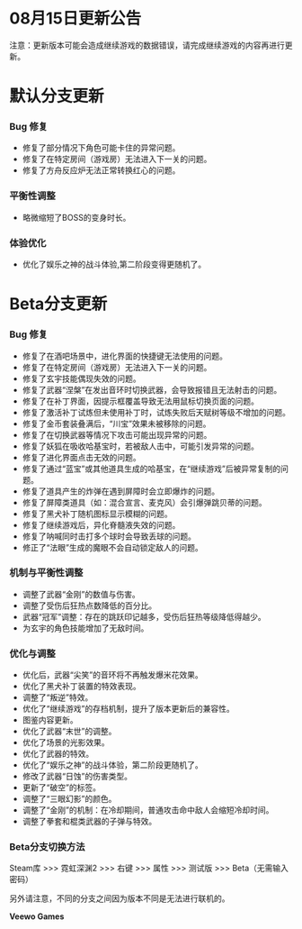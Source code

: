# 08月15日更新公告

注意：更新版本可能会造成继续游戏的数据错误，请完成继续游戏的内容再进行更新。

# 默认分支更新

### Bug 修复

* 修复了部分情况下角色可能卡住的异常问题。
* 修复了在特定房间（游戏房）无法进入下一关的问题。
* 修复了方舟反应炉无法正常转换红心的问题。
### 平衡性调整

* 略微缩短了BOSS的变身时长。
### 体验优化

* 优化了娱乐之神的战斗体验,第二阶段变得更随机了。
# Beta分支更新

### Bug 修复

* 修复了在酒吧场景中，进化界面的快捷键无法使用的问题。
* 修复了在特定房间（游戏房）无法进入下一关的问题。
* 修复了玄宇技能偶现失效的问题。
* 修复了武器“涅槃”在发出音环时切换武器，会导致报错且无法射击的问题。
* 修复了在补丁界面，因提示框覆盖导致无法用鼠标切换页面的问题。
* 修复了激活补丁试炼但未使用补丁时，试炼失败后天赋树等级不增加的问题。
* 修复了金币套装叠满后，“川宝”效果未被移除的问题。
* 修复了在切换武器等情况下攻击可能出现异常的问题。
* 修复了妖狐在吸收哈基宝时，若被敌人击中，可能引发异常的问题。
* 修复了进化界面点击无效的问题。
* 修复了通过“蓝宝”或其他道具生成的哈基宝，在“继续游戏”后被异常复制的问题。
* 修复了道具产生的炸弹在遇到屏障时会立即爆炸的问题。
* 修复了屏障类道具（如：混合宣言、麦克风）会引爆弹跳贝蒂的问题。
* 修复了黑犬补丁随机图标显示模糊的问题。
* 修复了继续游戏后，异化脊髓液失效的问题。
* 修复了呐喊同时击打多个球时会导致丢球的问题。
* 修正了“法眼”生成的魔眼不会自动锁定敌人的问题。
### 机制与平衡性调整

* 调整了武器“金刚”的数值与伤害。
* 调整了受伤后狂热点数降低的百分比。
* 武器“冠军”调整：存在的跳跃印记越多，受伤后狂热等级降低得越少。
* 为玄宇的角色技能增加了无敌时间。
### 优化与调整

* 优化后，武器“尖笑”的音环将不再触发爆米花效果。
* 优化了黑犬补丁装置的特效表现。
* 调整了“叛逆”特效。
* 优化了“继续游戏”的存档机制，提升了版本更新后的兼容性。
* 图鉴内容更新。
* 优化了武器“末世”的调整。
* 优化了场景的光影效果。
* 优化了武器的特效。
* 优化了“娱乐之神”的战斗体验，第二阶段更随机了。
* 修改了武器“日蚀”的伤害类型。
* 更新了“破空”的标签。
* 调整了“三眼幻影”的颜色。
* 调整了“金刚”的机制：在冷却期间，普通攻击命中敌人会缩短冷却时间。
* 调整了拳套和棍类武器的子弹与特效。
### Beta分支切换方法

Steam库 >>> 霓虹深渊2 >>> 右键 >>> 属性 >>> 测试版 >>> Beta（无需输入密码）

另外请注意，不同的分支之间因为版本不同是无法进行联机的。

**Veewo Games**


